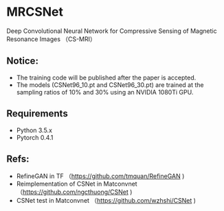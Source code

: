 # MRCSNet
Deep Convolutional Neural Network for Compressive Sensing of Magnetic Resonance Images （CS-MRI）

## Notice: 
 - The training code will be published after the paper is accepted.
 - The models (CSNet96_10.pt and CSNet96_30.pt) are trained at the sampling ratios of 10% and 30% using an NVIDIA 1080Ti GPU. 

## Requirements
 - Python 3.5.x
 - Pytorch 0.4.1


## Refs:
 - RefineGAN in TF （https://github.com/tmquan/RefineGAN ) 
 - Reimplementation of CSNet in Matconvnet （https://github.com/ngcthuong/CSNet )  
 - CSNet test in Matconvnet （https://github.com/wzhshi/CSNet )  

